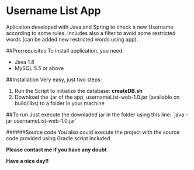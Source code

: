 # Username List App
Aplication developed with Java and Spring to check a new Username according to some rules. 
Includes also a filter to avoid some restricted words (can be added new restricted words using app).

##Prerrequisites
To install application, you need:
- Java 1.8
- MySQL 5.5 or above

##Installation
Very easy, just two steps:

1. Run the Script to initialize the database: **createDB.sh**
2. Download the .jar of the app, usernameList-web-1.0.jar (avaliable on build/libs) to a folder in your machine

##To run
Just execute the downladed jar in the folder using this line: ´java -jar usernameList-web-1.0.jar´

######Source code
You also could execute the project with the source code provided using Gradle script included

**Please contact me if you have any doubt**

**Have a nice day!!**
